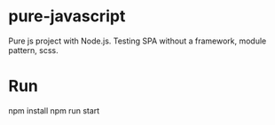 # pure-javascript
Pure js project with Node.js. Testing SPA without a framework, module pattern, scss.
# Run
npm install
npm run start
